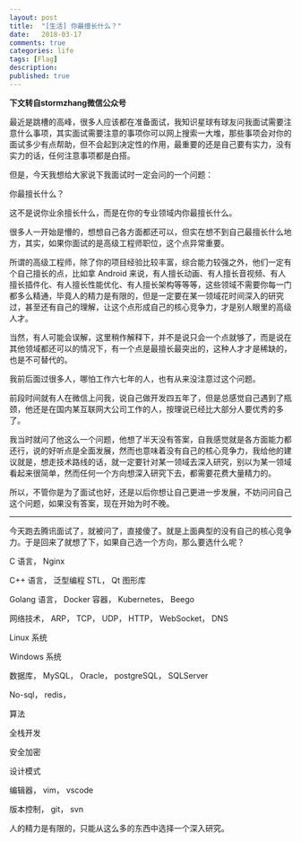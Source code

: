 ```yaml
---
layout: post
title:  "[生活] 你最擅长什么？"
date:   2018-03-17
comments: true
categories: life
tags: [Flag]
description:
published: true
---
```


**下文转自stormzhang微信公众号**

最近是跳槽的高峰，很多人应该都在准备面试，我知识星球有球友问我面试需要注意什么事项，其实面试需要注意的事项你可以网上搜索一大堆，那些事项会对你的面试多少有点帮助，但不会起到决定性的作用，最重要的还是自己要有实力，没有实力的话，任何注意事项都是白搭。

但是，今天我想给大家说下我面试时一定会问的一个问题：

你最擅长什么？

这不是说你业余擅长什么，而是在你的专业领域内你最擅长什么。

很多人一开始是懵的，想想自己各方面都还可以，但实在想不到自己最擅长什么地方，其实，如果你面试的是高级工程师职位，这个点异常重要。

所谓的高级工程师，除了你的项目经验比较丰富，综合能力较强之外，他们一定有个自己擅长的点，比如拿 Android 来说，有人擅长动画、有人擅长音视频、有人擅长插件化、有人擅长性能优化、有人擅长架构等等等，这些领域不需要你每一门都多么精通，毕竟人的精力是有限的，但是一定要在某一领域花时间深入的研究过，甚至还有自己的理解，让这个点形成自己的核心竞争力，才是别人眼里的高级人才。

当然，有人可能会误解，这里稍作解释下，并不是说只会一个点就够了，而是说在其他领域都还可以的情况下，有一个点是最擅长最突出的，这种人才才是稀缺的，也是不可替代的。

我前后面过很多人，哪怕工作六七年的人，也有从来没注意过这个问题。

前段时间就有人在微信上问我，说自己做开发四五年了，但是总感觉自己遇到了瓶颈，他还是在国内某互联网大公司工作的人，按理说已经比大部分人要优秀的多了。

我当时就问了他这么一个问题，他想了半天没有答案，自我感觉就是各方面能力都还行，说的好听点是全面发展，然而也意味着没有自己的核心竞争力，我给他的建议就是，想走技术路线的话，就一定要针对某一领域去深入研究，别以为某一领域看起来很简单，然而任何一个方向想深入研究下去，都需要花费大量精力的。

所以，不管你是为了面试也好，还是以后你想让自己更进一步发展，不妨问问自己这个问题，如果没有答案，现在开始为时不晚。

--------------------------------

今天跑去腾讯面试了，就被问了，直接傻了。就是上面典型的没有自己的核心竞争力。于是回来了就想了下，如果自己选一个方向，那么要选什么呢？

C 语言， Nginx

C++ 语言， 泛型编程 STL， Qt 图形库

Golang 语言， Docker 容器， Kubernetes， Beego

网络技术， ARP， TCP， UDP， HTTP， WebSocket， DNS

Linux 系统

Windows 系统

数据库， MySQL， Oracle， postgreSQL， SQLServer

No-sql， redis， 

算法

全栈开发

安全加密

设计模式

编辑器， vim， vscode

版本控制， git， svn

人的精力是有限的，只能从这么多的东西中选择一个深入研究。


